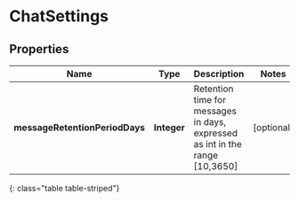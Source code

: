 # ChatSettings


## Properties

| Name | Type | Description | Notes |
| ------------ | ------------- | ------------- | ------------- |
| **messageRetentionPeriodDays** | **Integer** | Retention time for messages in days, expressed as int in the range [10,3650] |  [optional] |
{: class="table table-striped"}



